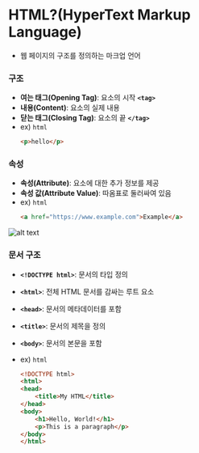 
# **HTML?(HyperText Markup Language)**

- 웹 페이지의 구조를 정의하는 마크업 언어

### 구조

- **여는 태그(Opening Tag)**: 요소의 시작 **`<tag>`**
- **내용(Content)**: 요소의 실제 내용
- **닫는 태그(Closing Tag)**: 요소의 끝 **`</tag>`**
- ex)
```html```
    ```html
    <p>hello</p>
    ```
### 속성

- **속성(Attribute)**: 요소에 대한 추가 정보를 제공
- **속성 값(Attribute Value)**: 따옴표로 둘러싸여 있음
- ex)
```html```
    ```html
    <a href="https://www.example.com">Example</a>
    ```

![alt text](image-12.png)

### **문서 구조**

- **`<!DOCTYPE html>`**: 문서의 타입 정의
- **`<html>`**: 전체 HTML 문서를 감싸는 루트 요소
- **`<head>`**: 문서의 메타데이터를 포함
- **`<title>`**: 문서의 제목을 정의
- **`<body>`**: 문서의 본문을 포함

- ex)
```html```
    ```html
    <!DOCTYPE html>
    <html>
    <head>
        <title>My HTML</title>
    </head>
    <body>
        <h1>Hello, World!</h1>
        <p>This is a paragraph</p>
    </body>
    </html>
    ```